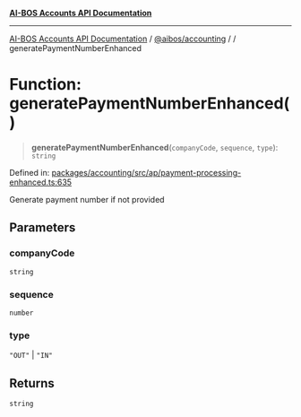 [**AI-BOS Accounts API Documentation**](../../../README.md)

***

[AI-BOS Accounts API Documentation](../../../README.md) / [@aibos/accounting](../README.md) / [](../README.md) / generatePaymentNumberEnhanced

# Function: generatePaymentNumberEnhanced()

> **generatePaymentNumberEnhanced**(`companyCode`, `sequence`, `type`): `string`

Defined in: [packages/accounting/src/ap/payment-processing-enhanced.ts:635](https://github.com/pohlai88/accounts/blob/48103fb36d28b2b9bfb33472b6de2f719773cde9/packages/accounting/src/ap/payment-processing-enhanced.ts#L635)

Generate payment number if not provided

## Parameters

### companyCode

`string`

### sequence

`number`

### type

`"OUT"` | `"IN"`

## Returns

`string`
